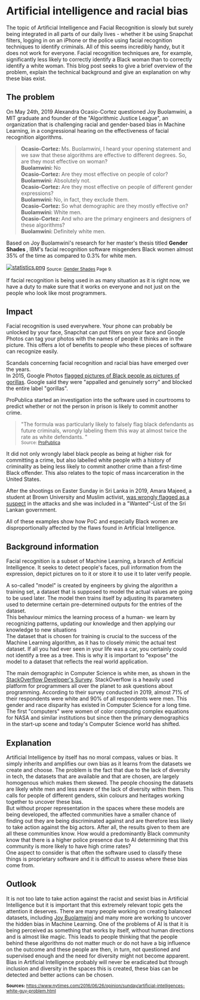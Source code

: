 # Artificial intelligence and racial bias

The topic of Artificial Intelligence and Facial Recognition is slowly but surely being integrated in all parts of our daily lives - whether it be using Snapchat filters, logging in on an iPhone or the police using facial recognition techniques to identify criminals. All of this seems incredibly handy, but it does not work for everyone. Facial recognition techniques are, for example, significantly less likely to correctly identify a Black woman than to correctly identify a white woman. This blog post seeks to give a brief overview of the problem, explain the technical background and give an explanation on why these bias exist.

## The problem

On May 24th, 2019 Alexandra Ocasio-Cortez questioned Joy Buolamwini, a MIT graduate and founder of the "Algorithmic Justice League", an organization that is challenging racial and gender-based bias in Machine Learning, in a congressional hearing on the effectiveness of facial recognition algorithms.

> <b> Ocasio-Cortez: </b> Ms. Buolamwini, I heard your opening statement and we saw that these algorithms are effective to different degrees. So, are they most effective on woman? </br>
<b> Buolamwini: </b> No </br>
<b> Ocasio-Cortez: </b> Are they most effective on people of color? </br>
<b> Buolamwini: </b> Absolutely not. </br>
<b> Ocasio-Cortez: </b> Are they most effective on people of different gender expressions? </br>
<b> Buolamwini: </b> No, in fact, they exclude them. </br>
<b> Ocasio-Cortez: </b> So what demographic are they mostly effective on? </br>
<b> Buolamwini: </b> White men. </br>
<b> Ocasio-Cortez: </b> And who are the primary engineers and designers of these algorithms? </br>
<b> Buolamwini: </b> Definitely white men. </br>


Based on Joy Buolamwini's research for her master's thesis titled <b> Gender Shades </b>, IBM's facial recognition software misgenders Black women almost 35% of the time as compared to 0.3% for white men.

[![statistics.png](https://i.postimg.cc/xdnGLbdZ/statistics.png)](https://postimg.cc/bZV2hrk0)
<sub> Source: [Gender Shades](http://proceedings.mlr.press/v81/buolamwini18a/buolamwini18a.pdf) Page 9.</sub>

If facial recognition is being used in as many situation as it is right now, we have a duty to make sure that it works on everyone and not just on the people who look like most programmers.
## Impact

Facial recognition is used everywhere. Your phone can probably be unlocked by your face, Snapchat can put filters on your face and Google Photos can tag your photos with the names of people it thinks are in the picture. This offers a lot of benefits to people who these pieces of software can recognize easily.

Scandals concerning facial recognition and racial bias have emerged over the years. </br>
In 2015, Google Photos [flagged pictures of Black people as pictures of gorillas](https://www.wired.com/story/when-it-comes-to-gorillas-google-photos-remains-blind/). Google said they were "appalled and genuinely sorry" and blocked the entire label "gorillas".

ProPublica started an investigation into the software used in courtrooms to predict whether or not the person in prison is likely to commit another crime.
>"The formula was particularly likely to falsely flag black defendants as future criminals, wrongly labeling them this way at almost twice the rate as white defendants.
"</br>
<sub>Source: [ProPublica](https://www.propublica.org/article/machine-bias-risk-assessments-in-criminal-sentencing) </sub>

It did not only wrongly label black people as being at higher risk for committing a crime, but also labelled white people with a history of criminality as being less likely to commit another crime than a first-time Black offender. This also relates to the topic of mass incarceration in the United States.

After the shootings on Easter Sunday in Sri Lanka in 2019, Amara Majeed, a student at Brown University and Muslim activist, [was wrongly flagged as a suspect](https://www.wired.com/story/facial-recognition-regulation/) in the attacks and she was included in a "Wanted"-List of the Sri Lankan government.

All of these examples show how PoC and especially Black women are disproportionally affected by the flaws found in Artificial Intelligence.

## Background information

Facial recognition is a subset of Machine Learning, a branch of Artificial Intelligence. It seeks to detect people's faces, pull information from the expression, depict pictures on to it or store it to use it to later verify people.

A so-called "model" is created by engineers by giving the algorithm a training set, a dataset that is supposed to model the actual values are going to be used later. The model then trains itself by adjusting its parameters used to determine certain pre-determined outputs for the entries of the dataset. </br>
This behaviour mimics the learning process of a human- we learn by recognizing patterns, updating our knowledge and then applying our knowledge to new situations </br>
The dataset that is chosen for training is crucial to the success of the Machine Learning algorithm, as it has to closely mimic the actual test dataset. If all you had ever seen in your life was a car, you certainly could not identify a tree as a tree. This is why it is important to "expose" the model to a dataset that reflects the real world application.

The main demographic in Computer Science is white men, as shown in the [StackOverflow Developer's Survey](https://insights.stackoverflow.com/survey/2019/#demographics). StackOverflow is a heavily used platform for programmers all over the planet to ask questions about programming. According to their survey conducted in 2019, almost 71% of their respondents were white and 90% of all respondents were men. This gender and race disparity has existed in Computer Science for a long time. The first "computers" were women of color computing  complex equations for NASA and similar institutions but since then the primary demographics in the start-up scene and today's Computer Science world has shifted.


## Explanation

Artificial Intelligence by itself has no moral compass, values or bias. It simply inherits and amplifies our own bias as it learns from the datasets we create and choose. The problem is the fact that due to the lack of diversity in tech, the datasets that are available and that are chosen, are largely homogenous which makes them skewed. The people choosing the datasets are likely white men and less aware of the lack of diversity within them. This calls for people of different genders, skin colours and heritages working together to uncover these bias. </br>
But without proper representation in the spaces where these models are being developed, the affected communities have a smaller chance of finding out they are being discriminated against and are therefore less likely to take action against the big actors. After all, the results given to them are all these communities know. How would a predominantly Black community know that there is a higher police presence due to AI determining that this community is more likely to have high crime rates? </br>
One aspect to consider is that often the software used to classify these things is proprietary software and it is difficult to assess where these bias come from.

## Outlook
 It is not too late to take action against the racist and sexist bias in Artificial Intelligence but it is important that this extremely relevant topic gets the attention it deserves. There are many people working on creating balanced datasets, including [Joy Buolamwini](https://www.poetofcode.com/) and many more are working to uncover the hidden bias in Machine Learning. One of the problems of AI is that it is being perceived as something that works by itself, without human directions and is almost like magic. This leads to people thinking that the people behind these algorithms do not matter much or do not have a big influence on the outcome and these people are then, in turn, not questioned and supervised enough and the need for diversity might not become apparent. Bias in Artificial Intelligence probably will never be eradicated but through inclusion and diversity in the spaces this is created, these bias can be detected and better actions can be chosen.

<sub> <b> Sources: </b>https://www.nytimes.com/2016/06/26/opinion/sunday/artificial-intelligences-white-guy-problem.html
 </sub>
